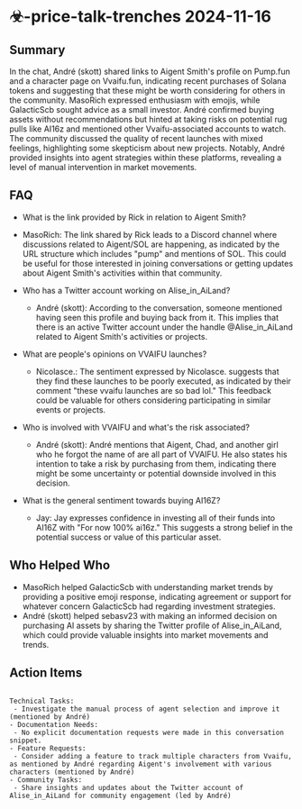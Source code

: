 # ☣-price-talk-trenches 2024-11-16

## Summary
 In the chat, André (skott) shared links to Aigent Smith's profile on Pump.fun and a character page on Vvaifu.fun, indicating recent purchases of Solana tokens and suggesting that these might be worth considering for others in the community. MasoRich expressed enthusiasm with emojis, while GalacticScb sought advice as a small investor. André confirmed buying assets without recommendations but hinted at taking risks on potential rug pulls like AI16z and mentioned other Vvaifu-associated accounts to watch. The community discussed the quality of recent launches with mixed feelings, highlighting some skepticism about new projects. Notably, André provided insights into agent strategies within these platforms, revealing a level of manual intervention in market movements.

## FAQ
 - What is the link provided by Rick in relation to Aigent Smith?
  - MasoRich: The link shared by Rick leads to a Discord channel where discussions related to Aigent/SOL are happening, as indicated by the URL structure which includes "pump" and mentions of SOL. This could be useful for those interested in joining conversations or getting updates about Aigent Smith's activities within that community.

- Who has a Twitter account working on Alise_in_AiLand?
  - André (skott): According to the conversation, someone mentioned having seen this profile and buying back from it. This implies that there is an active Twitter account under the handle @Alise_in_AiLand related to Aigent Smith's activities or projects.

- What are people's opinions on VVAIFU launches?
  - Nicolasce.: The sentiment expressed by Nicolasce. suggests that they find these launches to be poorly executed, as indicated by their comment "these vvaifu launches are so bad lol." This feedback could be valuable for others considering participating in similar events or projects.

- Who is involved with VVAIFU and what's the risk associated?
  - André (skott): André mentions that Aigent, Chad, and another girl who he forgot the name of are all part of VVAIFU. He also states his intention to take a risk by purchasing from them, indicating there might be some uncertainty or potential downside involved in this decision.

- What is the general sentiment towards buying AI16Z?
  - Jay: Jay expresses confidence in investing all of their funds into AI16Z with "For now 100% ai16z." This suggests a strong belief in the potential success or value of this particular asset.

## Who Helped Who
 - MasoRich helped GalacticScb with understanding market trends by providing a positive emoji response, indicating agreement or support for whatever concern GalacticScb had regarding investment strategies.
- André (skott) helped sebasv23 with making an informed decision on purchasing AI assets by sharing the Twitter profile of Alise_in_AiLand, which could provide valuable insights into market movements and trends.

## Action Items
 ```

Technical Tasks:
  - Investigate the manual process of agent selection and improve it (mentioned by André)
- Documentation Needs:
  - No explicit documentation requests were made in this conversation snippet.
- Feature Requests:
  - Consider adding a feature to track multiple characters from Vvaifu, as mentioned by André regarding Aigent's involvement with various characters (mentioned by André)
- Community Tasks:
  - Share insights and updates about the Twitter account of Alise_in_AiLand for community engagement (led by André)
```

